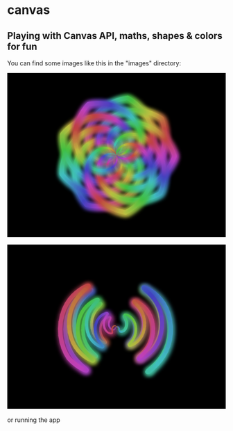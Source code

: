 # canvas
## Playing with Canvas API, maths, shapes &amp; colors for fun

You can find some images like this in the "images" directory:

![example image 1](https://raw.githubusercontent.com/danielxdad/canvas/main/images/example-img-10.png)

![example image 2](https://raw.githubusercontent.com/danielxdad/canvas/main/images/example-img-9.png)

or running the app
